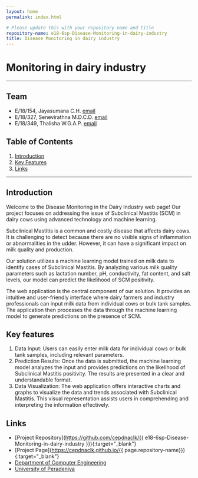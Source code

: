 ```yaml
---
layout: home
permalink: index.html

# Please update this with your repository name and title
repository-name: e18-6sp-Disease-Monitoring-in-dairy-industry
title: Disease Monitoring in dairy industry
---
```


[comment]: # "This is the standard layout for the project, but you can clean this and use your own template"

# Monitoring in dairy industry

---

## Team
-  E/18/154, Jayasumana C.H. [email](mailto:e18154@eng.pdn.ac.lk)
-  E/18/327, Senevirathna M.D.C.D. [email](mailto:e18327@eng.pdn.ac.lk)
-  E/18/349, Thalisha W.G.A.P. [email](mailto:e18349@eng.pdn.ac.lk)

## Table of Contents
1. [Introduction](#introduction)
2. [Key Features](#Key-features)
3. [Links](#links)

---

## Introduction

Welcome to the Disease Monitoring in the Dairy Industry web page! Our project focuses on addressing the issue of Subclinical Mastitis (SCM) in dairy cows using advanced technology and machine learning.

Subclinical Mastitis is a common and costly disease that affects dairy cows. It is challenging to detect because there are no visible signs of inflammation or abnormalities in the udder. However, it can have a significant impact on milk quality and production.

Our solution utilizes a machine learning model trained on milk data to identify cases of Subclinical Mastitis. By analyzing various milk quality parameters such as lactation number, pH, conductivity, fat content, and salt levels, our model can predict the likelihood of SCM positivity.

The web application is the central component of our solution. It provides an intuitive and user-friendly interface where dairy farmers and industry professionals can input milk data from individual cows or bulk tank samples. The application then processes the data through the machine learning model to generate predictions on the presence of SCM.

## Key features

1. Data Input: Users can easily enter milk data for individual cows or bulk tank samples, including relevant parameters.
2. Prediction Results: Once the data is submitted, the machine learning model analyzes the input and provides predictions on the likelihood of Subclinical Mastitis positivity. The results are presented in a clear and understandable format.
3. Data Visualization: The web application offers interactive charts and graphs to visualize the data and trends associated with Subclinical Mastitis. This visual representation assists users in comprehending and interpreting the information effectively.

## Links

- [Project Repository](https://github.com/cepdnaclk/{{ e18-6sp-Disease-Monitoring-in-dairy-industry }}){:target="_blank"}
- [Project Page](https://cepdnaclk.github.io/{{ page.repository-name}}){:target="_blank"}
- [Department of Computer Engineering](http://www.ce.pdn.ac.lk/)
- [University of Peradeniya](https://eng.pdn.ac.lk/)


[//]: # (Please refer this to learn more about Markdown syntax)
[//]: # (https://github.com/adam-p/markdown-here/wiki/Markdown-Cheatsheet)
